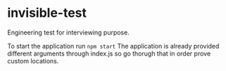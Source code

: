 # invisible-test

Engineering test for interviewing purpose.

To start the application run `npm start`
The application is already provided different arguments through index.js so go thorugh that in order prove custom locations.
